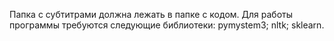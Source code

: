 Папка с субтитрами должна лежать в папке с кодом. Для работы программы требуются следующие библиотеки:
pymystem3;
nltk;
sklearn.
